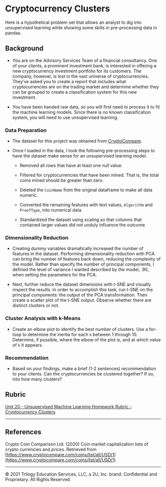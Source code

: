 # Cryptocurrency Clusters

Here is a hypothetical problem set that allows an analyst to dig into unsupervised learning while showing some skills in pre-processing data in pandas.  

## Background

* You are on the Advisory Services Team of a financial consultancy. One of your clients, a prominent investment bank, is interested in offering a new cryptocurrency investment portfolio for its customers. The company, however, is lost in the vast universe of cryptocurrencies. They’ve asked you to create a report that includes what cryptocurrencies are on the trading market and determine whether they can be grouped to create a classification system for this new investment.

* You have been handed raw data, so you will first need to process it to fit the machine learning models. Since there is no known classification system, you will need to use unsupervised learning. 

### Data Preparation

* The dataset for this project was obtained from [CryptoCompare](https://min-api.cryptocompare.com/data/all/coinlist).

* Once I loaded in the data, I took the following pre-processing steps to have the dataset make sense for an unsupervised learning model.

  * Removed all rows that have at least one null value.

  * Filtered for cryptocurrencies that have been mined. That is, the total coins mined should be greater than zero.

  * Deleted the `CoinName` from the original dataframe to make all data numeric.

  * Converted the remaining features with text values, `Algorithm` and `ProofType`, into numerical data. 

  * Standardized the dataset using scaling so that columns that contained larger values did not unduly influence the outcome.

### Dimensionality Reduction

* Creating dummy variables dramatically increased the number of features in the dataset. Performing dimensionality reduction with PCA can bring the number of features back down, reducing the complexity of the model. Rather than specify the number of principal components, I defined the level of variance I wanted described by the model, .90, when setting the parameters for the PCA. 

* Next, further reduce the dataset dimensions with t-SNE and visually inspect the results. In order to accomplish this task, run t-SNE on the principal components: the output of the PCA transformation. Then create a scatter plot of the t-SNE output. Observe whether there are distinct clusters or not.

### Cluster Analysis with k-Means

* Create an elbow plot to identify the best number of clusters. Use a for-loop to determine the inertia for each `k` between 1 through 10. Determine, if possible, where the elbow of the plot is, and at which value of `k` it appears.

### Recommendation

* Based on your findings, make a brief (1-2 sentences) recommendation to your clients. Can the cryptocurrencies be clustered together? If so, into how many clusters? 

## Rubric

[Unit 20 - Unsupervised Machine Learning Homework Rubric - Cryptocurrency Clusters](https://docs.google.com/document/d/1zhiC8-PtfMknDxYHagsTukryQAJSdXFRWa-aK3W28Vg/edit?usp=sharing)

- - -

## References

Crypto Coin Comparison Ltd. (2020) Coin market capitalization lists of crypto currencies and prices. Retrieved from [https://www.cryptocompare.com/coins/list/all/USD/1](https://www.cryptocompare.com/coins/list/all/USD/1)

- - -

© 2021 Trilogy Education Services, LLC, a 2U, Inc. brand. Confidential and Proprietary. All Rights Reserved.
